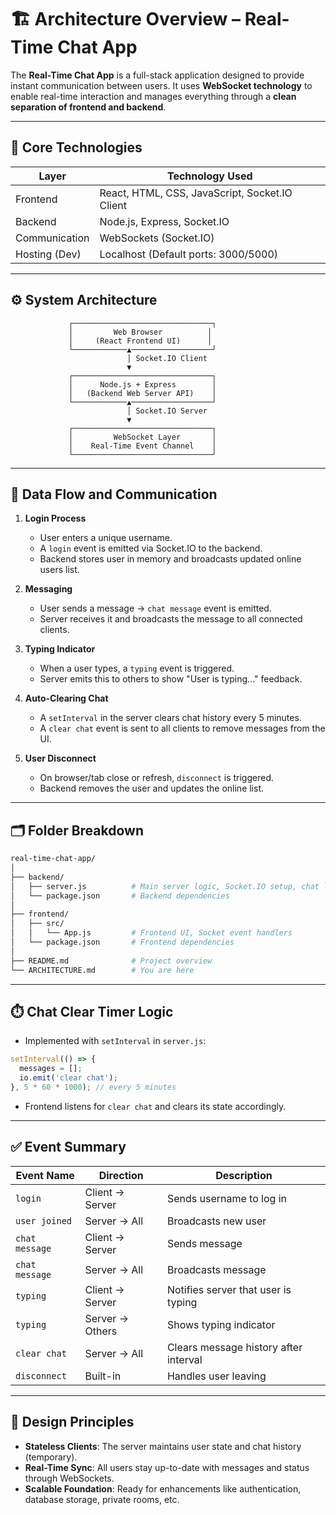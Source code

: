# 🏗️ Architecture Overview – Real-Time Chat App

The **Real-Time Chat App** is a full-stack application designed to provide instant communication between users. It uses **WebSocket technology** to enable real-time interaction and manages everything through a **clean separation of frontend and backend**.

---

## 🧠 Core Technologies

| Layer        | Technology Used                     |
|--------------|-------------------------------------|
| Frontend     | React, HTML, CSS, JavaScript, Socket.IO Client |
| Backend      | Node.js, Express, Socket.IO         |
| Communication| WebSockets (Socket.IO)              |
| Hosting (Dev)| Localhost (Default ports: 3000/5000)|

---

## ⚙️ System Architecture

```
             ┌───────────────────────────────┐
             │         Web Browser          │
             │     (React Frontend UI)      │
             └────────────▲──────────────────┘
                          │ Socket.IO Client
                          ▼
             ┌───────────────────────────────┐
             │      Node.js + Express        │
             │   (Backend Web Server API)    │
             └────────────▲──────────────────┘
                          │ Socket.IO Server
                          ▼
             ┌───────────────────────────────┐
             │         WebSocket Layer       │
             │    Real-Time Event Channel    │
             └───────────────────────────────┘
```

---

## 🔄 Data Flow and Communication

1. **Login Process**
   - User enters a unique username.
   - A `login` event is emitted via Socket.IO to the backend.
   - Backend stores user in memory and broadcasts updated online users list.

2. **Messaging**
   - User sends a message → `chat message` event is emitted.
   - Server receives it and broadcasts the message to all connected clients.

3. **Typing Indicator**
   - When a user types, a `typing` event is triggered.
   - Server emits this to others to show "User is typing..." feedback.

4. **Auto-Clearing Chat**
   - A `setInterval` in the server clears chat history every 5 minutes.
   - A `clear chat` event is sent to all clients to remove messages from the UI.

5. **User Disconnect**
   - On browser/tab close or refresh, `disconnect` is triggered.
   - Backend removes the user and updates the online list.

---

## 🗂️ Folder Breakdown

```bash
real-time-chat-app/
│
├── backend/
│   ├── server.js          # Main server logic, Socket.IO setup, chat logic
│   └── package.json       # Backend dependencies
│
├── frontend/
│   ├── src/
│   │   └── App.js         # Frontend UI, Socket event handlers
│   └── package.json       # Frontend dependencies
│
├── README.md              # Project overview
└── ARCHITECTURE.md        # You are here
```

---

## ⏱️ Chat Clear Timer Logic

- Implemented with `setInterval` in `server.js`:
```js
setInterval(() => {
  messages = [];
  io.emit('clear chat');
}, 5 * 60 * 1000); // every 5 minutes
```

- Frontend listens for `clear chat` and clears its state accordingly.

---

## ✅ Event Summary

| Event Name      | Direction      | Description                                 |
|------------------|----------------|---------------------------------------------|
| `login`          | Client → Server | Sends username to log in                    |
| `user joined`    | Server → All   | Broadcasts new user                         |
| `chat message`   | Client → Server | Sends message                               |
| `chat message`   | Server → All   | Broadcasts message                          |
| `typing`         | Client → Server | Notifies server that user is typing         |
| `typing`         | Server → Others| Shows typing indicator                      |
| `clear chat`     | Server → All   | Clears message history after interval       |
| `disconnect`     | Built-in       | Handles user leaving                        |

---

## 📌 Design Principles

- **Stateless Clients**: The server maintains user state and chat history (temporary).
- **Real-Time Sync**: All users stay up-to-date with messages and status through WebSockets.
- **Scalable Foundation**: Ready for enhancements like authentication, database storage, private rooms, etc.
